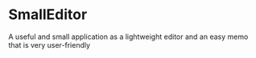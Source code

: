 # SmallEditor
A useful and small application as a lightweight editor and an easy memo that is very user-friendly

